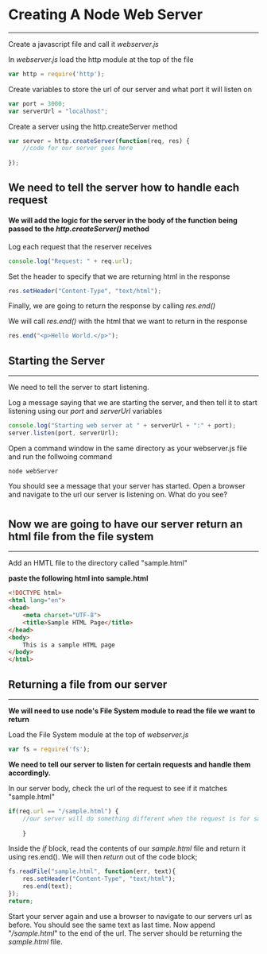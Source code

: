 # Creating A Node Web Server
----
Create a javascript file and call it *webserver.js*

In *webserver.js* load the http module at the top of the file
```javascript
var http = require('http');
``` 
Create variables to store the url of our server and what port it will listen on

```javascript
var port = 3000;
var serverUrl = "localhost";
``` 
Create a server using the http.createServer method

>
```javascript
var server = http.createServer(function(req, res) {
    //code for our server goes here
    
});
```
 ## We need to tell the server how to handle each request
 #### We will add the logic for the server in the body of the function being passed to the *http.createServer()* method
 
Log each request that the reserver receives 

```javascript
console.log("Request: " + req.url);
```

Set the header to specify that we are returning html in the response
```javascript
res.setHeader("Content-Type", "text/html");
```
Finally, we are going to return the response by calling *res.end()*

We will call *res.end()* with the html that we want to return in the response
```javascript
res.end("<p>Hello World.</p>");
```

## Starting the Server
---
We need to tell the server to start listening. 

Log a message saying that we are starting the server, and then tell it to start listening using our *port* and *serverUrl* variables

```javascript
console.log("Starting web server at " + serverUrl + ":" + port);
server.listen(port, serverUrl);
```

Open a command window in the same directory as your webserver.js file and run the follwoing command

    node webServer

You should see a message that your server has started. Open a browser and navigate to the url our server is listening on. What do you see?

#
#
#
## Now we are going to have our server return an html file from the file system
----
 Add an HMTL file to the directory called "sample.html"
 
 **paste the following html into sample.html**
 
>
```html
<!DOCTYPE html>
<html lang="en">
<head>
    <meta charset="UTF-8">
    <title>Sample HTML Page</title>
</head>
<body>
    This is a sample HTML page
</body>
</html>
```

## Returning a file from our server
----
**We will need to use node's File System module to read the file we want to return**

Load the File System module at the top of *webserver.js*

```javascript
var fs = require('fs');
```

**We need to tell our server to listen for certain requests and handle them accordingly.**

In our server body, check the url of the request to see if it matches "sample.html"

```javascript
if(req.url == "/sample.html") {
    //our server will do something different when the request is for sample.html
        
    }
```

Inside the *if* block, read the contents of our *sample.html* file and return it using res.end(). We will then *return* out of the code block;
```javascript
fs.readFile("sample.html", function(err, text){
    res.setHeader("Content-Type", "text/html");
    res.end(text);
});
return;
```

Start your server again and use a browser to navigate to our servers url as before. You should see the same text as last time. Now append "*/sample.html*" to the end of the url. The server should be returning the *sample.html* file.

